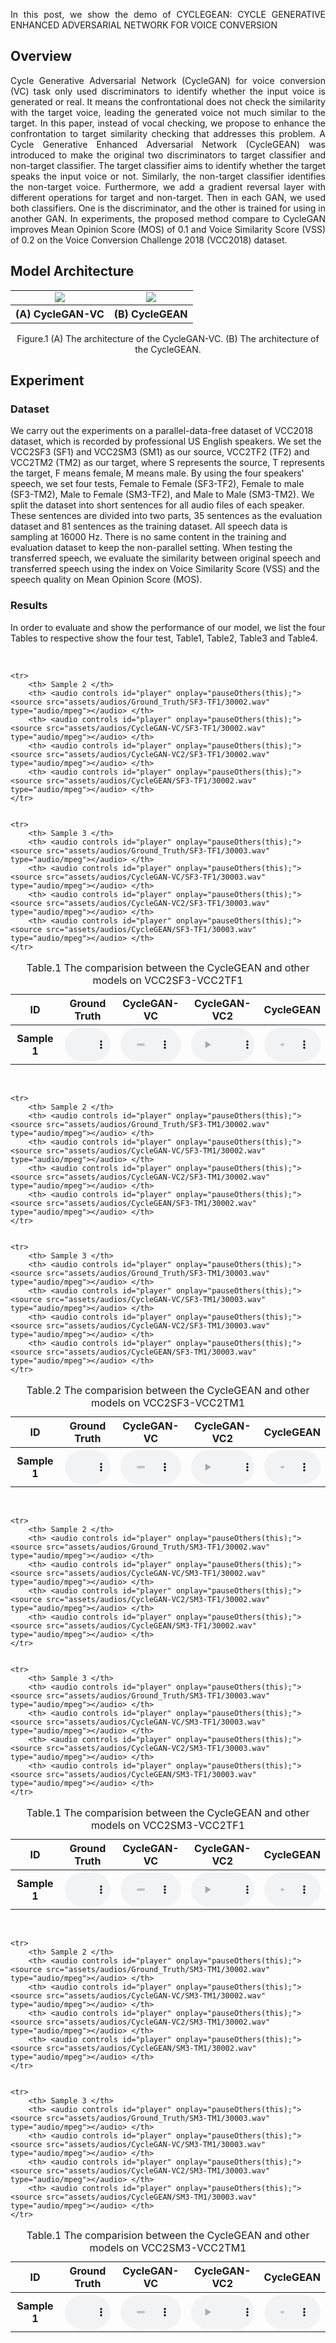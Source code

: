 <p align="justify">
In this post, we show the demo of CYCLEGEAN: CYCLE GENERATIVE ENHANCED ADVERSARIAL NETWORK FOR VOICE CONVERSION
</p>

## Overview
<p align="justify">
Cycle Generative Adversarial Network (CycleGAN) for voice conversion (VC) task only used discriminators to identify whether the input voice is generated or real. It means the confrontational does not check the similarity with the target voice, leading the generated voice not much similar to the target. In this paper, instead of vocal checking,  we propose to enhance the confrontation to target similarity checking that addresses this problem. A Cycle Generative Enhanced Adversarial Network (CycleGEAN) was introduced to make the original two discriminators to target classifier and non-target classifier. The target classifier aims to identify whether the target speaks the input voice or not. Similarly, the non-target classifier identifies the non-target voice. Furthermore, we add a gradient reversal layer with different operations for target and non-target. Then in each GAN, we used both classifiers. One is the discriminator, and the other is trained for using in another GAN. In experiments, the proposed method compare to CycleGAN improves Mean Opinion Score (MOS) of 0.1 and Voice Similarity Score (VSS) of 0.2 on the Voice Conversion Challenge 2018 (VCC2018) dataset.
</p>

## Model Architecture
<!-- <center class="half">
    <img src="assets/image/fig1.jpg" width="300"/>
    <img src="assets/image/fig2.jpg" width="300"/>
</center>       <p>&nbsp;</p> 
<p align="center">Figure.1 The architecture of the CycleGEAN,</p> -->

<table>
    <tr>
        <td ><center><img src="assets/image/fig1.jpg"/> </center></td>
        <td ><center><img src="assets/image/fig2.jpg"/> </center></td>
    </tr>
	<tr>
		<th> (A) CycleGAN-VC </th>
		<th> (B) CycleGEAN </th>
<!--         <td>(A) CycleGAN-VC </center></td>
        <td >(B) CycleGEAN </center> </td> -->
    </tr>

	
</table>
<p align="center">Figure.1 (A) The architecture of the CycleGAN-VC. (B) The architecture of the CycleGEAN.</p>


<!-- ### General Digestive Metabolic Network

![Model Architecture ](assets/image/fig1.jpg)
<p align="center">Figure.1 The architecture of the CycleGAN-VC.</p>

### Functional Digestive Metabolic Network

![Spectrograms](assets/image/fig2.jpg)
<p align="center">Figure.2 The architecture of the CycleGEAN.</p> -->

## Experiment
### Dataset
We carry out the experiments on a parallel-data-free dataset of VCC2018 dataset, which is recorded by professional US English speakers. We set the VCC2SF3 (SF1) and VCC2SM3 (SM1) as our source, VCC2TF2 (TF2) and VCC2TM2 (TM2) as our target, where S represents the source, T represents the target, F means female, M means male. By using the four speakers' speech, we set four tests, Female to Female (SF3-TF2),  Female to male (SF3-TM2), Male to Female (SM3-TF2), and Male to Male (SM3-TM2). We split the dataset into short sentences for all audio files of each speaker. These sentences are divided into two parts, 35 sentences as the evaluation dataset and 81 sentences as the training dataset. All speech data is sampling at 16000 Hz. There is no same content in the training and evaluation dataset to keep the non-parallel setting. When testing the transferred speech, we evaluate the similarity between original speech and transferred speech using the index on Voice Similarity Score (VSS) and the speech quality on Mean Opinion Score (MOS). 

### Results
In order to evaluate and show the performance of our model, we list the four Tables to respective show the four test, Table1, Table2, Table3 and Table4. 


<p>&nbsp;</p> 

<script>
function pauseOthers(ele) {
    $("audio").not(ele).each(function (index, audio) {audio.pause();});
}
</script>

<style>
.main-content table {
    display: inline-table;
}
table {
    table-layout:fixed;
    width: 100%;
    overflow: hidden;
}
#player{
    width: 100%;
}
</style>


<table>
	<CAPTION>Table.1 The comparision between the CycleGEAN and other models on VCC2SF3-VCC2TF1</CAPTION>
    <tr>
        <th> ID </th>
		<th> Ground Truth</th>
        <th> CycleGAN-VC </th>
        <th> CycleGAN-VC2 </th>
		<th> CycleGEAN</th>
    </tr>
    <tr>
        <th> Sample 1 </th>
		<th> <audio controls id="player" onplay="pauseOthers(this);"><source src="assets/audios/Ground_Truth/SF3-TF1/30001.wav" type="audio/mpeg"></audio> </th>
        <th> <audio controls id="player" onplay="pauseOthers(this);"><source src="assets/audios/CycleGAN-VC/SF3-TF1/30001.wav" type="audio/mpeg"></audio> </th>
        <th> <audio controls id="player" onplay="pauseOthers(this);"><source src="assets/audios/CycleGAN-VC2/SF3-TF1/30001.wav" type="audio/mpeg"></audio> </th>
        <th> <audio controls id="player" onplay="pauseOthers(this);"><source src="assets/audios/CycleGEAN/SF3-TF1/30001.wav" type="audio/mpeg"></audio> </th>
    </tr>
	
	<tr>
        <th> Sample 2 </th>
		<th> <audio controls id="player" onplay="pauseOthers(this);"><source src="assets/audios/Ground_Truth/SF3-TF1/30002.wav" type="audio/mpeg"></audio> </th>
        <th> <audio controls id="player" onplay="pauseOthers(this);"><source src="assets/audios/CycleGAN-VC/SF3-TF1/30002.wav" type="audio/mpeg"></audio> </th>
        <th> <audio controls id="player" onplay="pauseOthers(this);"><source src="assets/audios/CycleGAN-VC2/SF3-TF1/30002.wav" type="audio/mpeg"></audio> </th>
        <th> <audio controls id="player" onplay="pauseOthers(this);"><source src="assets/audios/CycleGEAN/SF3-TF1/30002.wav" type="audio/mpeg"></audio> </th>
    </tr>
	
	
	<tr>
        <th> Sample 3 </th>
		<th> <audio controls id="player" onplay="pauseOthers(this);"><source src="assets/audios/Ground_Truth/SF3-TF1/30003.wav" type="audio/mpeg"></audio> </th>
        <th> <audio controls id="player" onplay="pauseOthers(this);"><source src="assets/audios/CycleGAN-VC/SF3-TF1/30003.wav" type="audio/mpeg"></audio> </th>
        <th> <audio controls id="player" onplay="pauseOthers(this);"><source src="assets/audios/CycleGAN-VC2/SF3-TF1/30003.wav" type="audio/mpeg"></audio> </th>
        <th> <audio controls id="player" onplay="pauseOthers(this);"><source src="assets/audios/CycleGEAN/SF3-TF1/30003.wav" type="audio/mpeg"></audio> </th>
    </tr>
	
</table>


<p>&nbsp;</p> 


<table>
	<CAPTION>Table.2 The comparision between the CycleGEAN and other models on VCC2SF3-VCC2TM1</CAPTION>
    <tr>
        <th> ID </th>
		<th> Ground Truth</th>
        <th> CycleGAN-VC </th>
        <th> CycleGAN-VC2 </th>
		<th> CycleGEAN</th>
    </tr>
    <tr>
        <th> Sample 1 </th>
		<th> <audio controls id="player" onplay="pauseOthers(this);"><source src="assets/audios/Ground_Truth/SF3-TM1/30001.wav" type="audio/mpeg"></audio> </th>
        <th> <audio controls id="player" onplay="pauseOthers(this);"><source src="assets/audios/CycleGAN-VC/SF3-TM1/30001.wav" type="audio/mpeg"></audio> </th>
        <th> <audio controls id="player" onplay="pauseOthers(this);"><source src="assets/audios/CycleGAN-VC2/SF3-TM1/30001.wav" type="audio/mpeg"></audio> </th>
        <th> <audio controls id="player" onplay="pauseOthers(this);"><source src="assets/audios/CycleGEAN/SF3-TM1/30001.wav" type="audio/mpeg"></audio> </th>
    </tr>
	
	<tr>
        <th> Sample 2 </th>
		<th> <audio controls id="player" onplay="pauseOthers(this);"><source src="assets/audios/Ground_Truth/SF3-TM1/30002.wav" type="audio/mpeg"></audio> </th>
        <th> <audio controls id="player" onplay="pauseOthers(this);"><source src="assets/audios/CycleGAN-VC/SF3-TM1/30002.wav" type="audio/mpeg"></audio> </th>
        <th> <audio controls id="player" onplay="pauseOthers(this);"><source src="assets/audios/CycleGAN-VC2/SF3-TM1/30002.wav" type="audio/mpeg"></audio> </th>
        <th> <audio controls id="player" onplay="pauseOthers(this);"><source src="assets/audios/CycleGEAN/SF3-TM1/30002.wav" type="audio/mpeg"></audio> </th>
    </tr>
	
	
	<tr>
        <th> Sample 3 </th>
		<th> <audio controls id="player" onplay="pauseOthers(this);"><source src="assets/audios/Ground_Truth/SF3-TM1/30003.wav" type="audio/mpeg"></audio> </th>
        <th> <audio controls id="player" onplay="pauseOthers(this);"><source src="assets/audios/CycleGAN-VC/SF3-TM1/30003.wav" type="audio/mpeg"></audio> </th>
        <th> <audio controls id="player" onplay="pauseOthers(this);"><source src="assets/audios/CycleGAN-VC2/SF3-TM1/30003.wav" type="audio/mpeg"></audio> </th>
        <th> <audio controls id="player" onplay="pauseOthers(this);"><source src="assets/audios/CycleGEAN/SF3-TM1/30003.wav" type="audio/mpeg"></audio> </th>
    </tr>
	
</table>

<p>&nbsp;</p> 


<table>
	<CAPTION>Table.1 The comparision between the CycleGEAN and other models on VCC2SM3-VCC2TF1</CAPTION>
    <tr>
        <th> ID </th>
		<th> Ground Truth</th>
        <th> CycleGAN-VC </th>
        <th> CycleGAN-VC2 </th>
		<th> CycleGEAN</th>
    </tr>
    <tr>
        <th> Sample 1 </th>
		<th> <audio controls id="player" onplay="pauseOthers(this);"><source src="assets/audios/Ground_Truth/SM3-TF1/30001.wav" type="audio/mpeg"></audio> </th>
        <th> <audio controls id="player" onplay="pauseOthers(this);"><source src="assets/audios/CycleGAN-VC/SM3-TF1/30001.wav" type="audio/mpeg"></audio> </th>
        <th> <audio controls id="player" onplay="pauseOthers(this);"><source src="assets/audios/CycleGAN-VC2/SM3-TF1/30001.wav" type="audio/mpeg"></audio> </th>
        <th> <audio controls id="player" onplay="pauseOthers(this);"><source src="assets/audios/CycleGEAN/SM3-TF1/30001.wav" type="audio/mpeg"></audio> </th>
    </tr>
	
	<tr>
        <th> Sample 2 </th>
		<th> <audio controls id="player" onplay="pauseOthers(this);"><source src="assets/audios/Ground_Truth/SM3-TF1/30002.wav" type="audio/mpeg"></audio> </th>
        <th> <audio controls id="player" onplay="pauseOthers(this);"><source src="assets/audios/CycleGAN-VC/SM3-TF1/30002.wav" type="audio/mpeg"></audio> </th>
        <th> <audio controls id="player" onplay="pauseOthers(this);"><source src="assets/audios/CycleGAN-VC2/SM3-TF1/30002.wav" type="audio/mpeg"></audio> </th>
        <th> <audio controls id="player" onplay="pauseOthers(this);"><source src="assets/audios/CycleGEAN/SM3-TF1/30002.wav" type="audio/mpeg"></audio> </th>
    </tr>
	
	
	<tr>
        <th> Sample 3 </th>
		<th> <audio controls id="player" onplay="pauseOthers(this);"><source src="assets/audios/Ground_Truth/SM3-TF1/30003.wav" type="audio/mpeg"></audio> </th>
        <th> <audio controls id="player" onplay="pauseOthers(this);"><source src="assets/audios/CycleGAN-VC/SM3-TF1/30003.wav" type="audio/mpeg"></audio> </th>
        <th> <audio controls id="player" onplay="pauseOthers(this);"><source src="assets/audios/CycleGAN-VC2/SM3-TF1/30003.wav" type="audio/mpeg"></audio> </th>
        <th> <audio controls id="player" onplay="pauseOthers(this);"><source src="assets/audios/CycleGEAN/SM3-TF1/30003.wav" type="audio/mpeg"></audio> </th>
    </tr>
	
</table>


<p>&nbsp;</p> 


<table>
	<CAPTION>Table.1 The comparision between the CycleGEAN and other models on VCC2SM3-VCC2TM1</CAPTION>
    <tr>
        <th> ID </th>
		<th> Ground Truth</th>
        <th> CycleGAN-VC </th>
        <th> CycleGAN-VC2 </th>
		<th> CycleGEAN</th>
    </tr>
    <tr>
        <th> Sample 1 </th>
		<th> <audio controls id="player" onplay="pauseOthers(this);"><source src="assets/audios/Ground_Truth/SM3-TM1/30001.wav" type="audio/mpeg"></audio> </th>
        <th> <audio controls id="player" onplay="pauseOthers(this);"><source src="assets/audios/CycleGAN-VC/SM3-TM1/30001.wav" type="audio/mpeg"></audio> </th>
        <th> <audio controls id="player" onplay="pauseOthers(this);"><source src="assets/audios/CycleGAN-VC2/SM3-TM1/30001.wav" type="audio/mpeg"></audio> </th>
        <th> <audio controls id="player" onplay="pauseOthers(this);"><source src="assets/audios/CycleGEAN/SM3-TM1/30001.wav" type="audio/mpeg"></audio> </th>
    </tr>
	
	<tr>
        <th> Sample 2 </th>
		<th> <audio controls id="player" onplay="pauseOthers(this);"><source src="assets/audios/Ground_Truth/SM3-TM1/30002.wav" type="audio/mpeg"></audio> </th>
        <th> <audio controls id="player" onplay="pauseOthers(this);"><source src="assets/audios/CycleGAN-VC/SM3-TM1/30002.wav" type="audio/mpeg"></audio> </th>
        <th> <audio controls id="player" onplay="pauseOthers(this);"><source src="assets/audios/CycleGAN-VC2/SM3-TM1/30002.wav" type="audio/mpeg"></audio> </th>
        <th> <audio controls id="player" onplay="pauseOthers(this);"><source src="assets/audios/CycleGEAN/SM3-TM1/30002.wav" type="audio/mpeg"></audio> </th>
    </tr>
	
	
	<tr>
        <th> Sample 3 </th>
		<th> <audio controls id="player" onplay="pauseOthers(this);"><source src="assets/audios/Ground_Truth/SM3-TM1/30003.wav" type="audio/mpeg"></audio> </th>
        <th> <audio controls id="player" onplay="pauseOthers(this);"><source src="assets/audios/CycleGAN-VC/SM3-TM1/30003.wav" type="audio/mpeg"></audio> </th>
        <th> <audio controls id="player" onplay="pauseOthers(this);"><source src="assets/audios/CycleGAN-VC2/SM3-TM1/30003.wav" type="audio/mpeg"></audio> </th>
        <th> <audio controls id="player" onplay="pauseOthers(this);"><source src="assets/audios/CycleGEAN/SM3-TM1/30003.wav" type="audio/mpeg"></audio> </th>
    </tr>
	
</table>


